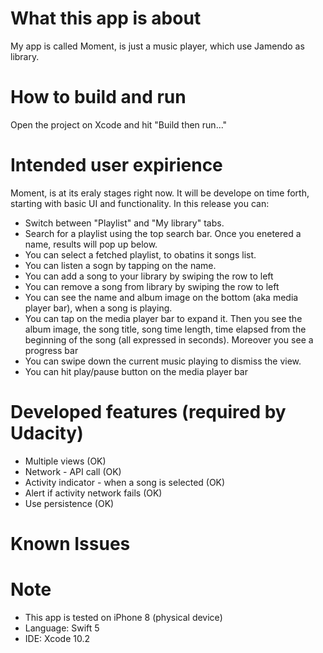 # What this app is about

My app is called Moment, is just a music player, which use Jamendo as library.

# How to build and run

Open the project on Xcode and hit "Build then run..."

# Intended user expirience

Moment, is at its eraly stages right now. It will be develope on time forth, starting with basic UI and functionality. In this release you can:

+ Switch between "Playlist" and "My library" tabs.
+ Search for a playlist using the top search bar. Once you enetered a name, results will pop up below.
+ You can select a fetched playlist, to obatins it songs list.
+ You can listen a sogn by tapping on the name.
+ You can add a song to your library by swiping the row to left
+ You can remove a song from library by swiping the row to left
+ You can see the name and album image on the bottom (aka media player bar), when a song is playing.
+ You can tap on the media player bar to expand it. Then you see the album image, the song title, song time length, time elapsed from the beginning of the song (all expressed in seconds). Moreover you see a progress bar
+ You can swipe down the current music playing to dismiss the view.
+ You can hit play/pause button on the media player bar

# Developed features (required by Udacity)

+ Multiple views (OK)
+ Network - API call (OK)
+ Activity indicator - when a song is selected (OK)
+ Alert if activity network fails (OK)
+ Use persistence (OK)

# Known Issues


# Note

+ This app is tested on iPhone 8 (physical device)
+ Language: Swift 5
+ IDE: Xcode 10.2
